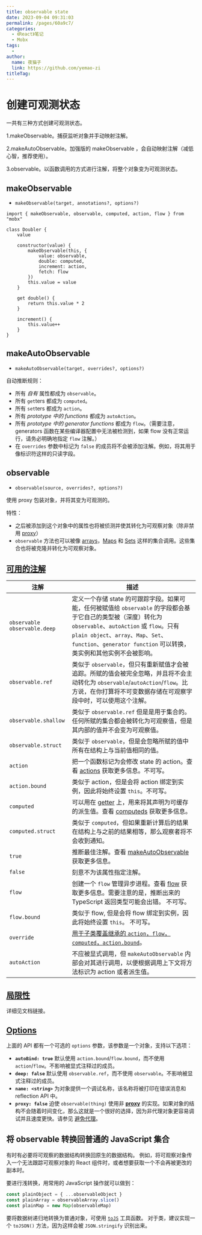 ```yaml
---
title: observable state
date: 2023-09-04 09:31:03
permalink: /pages/60a9c7/
categories:
  - 《React》笔记
  - Mobx
tags:
  - 
author: 
  name: 夜猫子
  link: https://github.com/yemao-zi
titleTag: 
---
```

# 创建可观测状态

一共有三种方式创建可观测状态。

1.makeObservable。捕获监听对象并手动映射注解。

2.makeAutoObservable。加强版的 makeObservable ，会自动映射注解（减低心智，推荐使用）。

3.observable。以函数调用的方式进行注解，将整个对象变为可观测状态。

## makeObservable

- `makeObservable(target, annotations?, options?)`

```react
import { makeObservable, observable, computed, action, flow } from "mobx"

class Doubler {
    value

    constructor(value) {
        makeObservable(this, {
            value: observable,
            double: computed,
            increment: action,
            fetch: flow
        })
        this.value = value
    }

    get double() {
        return this.value * 2
    }

    increment() {
        this.value++
    }
}
```

## makeAutoObservable

- `makeAutoObservable(target, overrides?, options?)`

自动推断规则：

- 所有 *自有* 属性都成为 `observable`。
- 所有 `get`ters 都成为 `computed`。
- 所有 `set`ters 都成为 `action`。
- 所有 *prototype 中的 functions* 都成为 `autoAction`。
- 所有 *prototype 中的 generator functions* 都成为 `flow`。（需要注意，generators 函数在某些编译器配置中无法被检测到，如果 flow 没有正常运行，请务必明确地指定 `flow` 注解。）
- 在 `overrides` 参数中标记为 `false` 的成员将不会被添加注解。例如，将其用于像标识符这样的只读字段。

## observable

- `observable(source, overrides?, options?)`

使用 proxy 包装对象，并将其变为可观测的。

特性：

- 之后被添加到这个对象中的属性也将被侦测并使其转化为可观察对象（除非禁用 [proxy](https://www.mobxjs.com/configuration#proxy-选项)）
- `observable` 方法也可以被像 [arrays](https://www.mobxjs.com/api#observablearray)，[Maps](https://www.mobxjs.com/api#observablemap) 和 [Sets](https://www.mobxjs.com/api#observableset) 这样的集合调用。这些集合也将被克隆并转化为可观察对象。

## [可用的注解](https://www.mobxjs.com/observable-state#可用的注解)

| 注解                           | 描述                                                         |
| ------------------------------ | ------------------------------------------------------------ |
| `observable` `observable.deep` | 定义一个存储 state 的可跟踪字段。如果可能，任何被赋值给 `observable` 的字段都会基于它自己的类型被（深度）转化为`observable`、`autoAction` 或 `flow`。只有 `plain object`、`array`、`Map`、`Set`、`function`、`generator function` 可以转换，类实例和其他实例不会被影响。 |
| `observable.ref`               | 类似于 `observable`，但只有重新赋值才会被追踪。所赋的值会被完全忽略，并且将不会主动转化为 `observable`/`autoAction`/`flow`。比方说，在你打算将不可变数据存储在可观察字段中时，可以使用这个注解。 |
| `observable.shallow`           | 类似于 `observable.ref` 但是是用于集合的。任何所赋的集合都会被转化为可观察值，但是其内部的值并不会变为可观察值。 |
| `observable.struct`            | 类似于 `observable`，但是会忽略所赋的值中所有在结构上与当前值相同的值。 |
| `action`                       | 把一个函数标记为会修改 state 的 action。查看 [actions](https://www.mobxjs.com/actions) 获取更多信息。不可写。 |
| `action.bound`                 | 类似于 action，但是会将 action 绑定到实例，因此将始终设置 `this`。不可写。 |
| `computed`                     | 可以用在 [getter](https://developer.mozilla.org/en-US/docs/Web/JavaScript/Reference/Functions/get) 上，用来将其声明为可缓存的派生值。查看 [computeds](https://www.mobxjs.com/computeds) 获取更多信息。 |
| `computed.struct`              | 类似于 `computed`，但如果重新计算后的结果在结构上与之前的结果相等，那么观察者将不会收到通知。 |
| `true`                         | 推断最佳注解。查看 [makeAutoObservable](https://www.mobxjs.com/observable-state#makeautoobservable) 获取更多信息。 |
| `false`                        | 刻意不为该属性指定注解。                                     |
| `flow`                         | 创建一个 `flow` 管理异步进程。查看 [flow](https://www.mobxjs.com/actions#使用-flow-代替-async--await-) 获取更多信息。需要注意的是，推断出来的 TypeScript 返回类型可能会出错。 不可写。 |
| `flow.bound`                   | 类似于 flow, 但是会将 flow 绑定到实例，因此将始终设置 `this`。 不可写。 |
| `override`                     | [用于子类覆盖继承的 `action`，`flow`，`computed`，`action.bound`](https://www.mobxjs.com/subclassing)。 |
| `autoAction`                   | 不应被显式调用，但 `makeAutoObservable` 内部会对其进行调用，以便根据调用上下文将方法标识为 action 或者派生值。 |

## [局限性](https://www.mobxjs.com/observable-state#局限性)

详细见文档链接。

## [Options](https://www.mobxjs.com/observable-state#options-)

上面的 API 都有一个可选的 `options` 参数，该参数是一个对象，支持以下选项：

- **`autoBind: true`** 默认使用 `action.bound`/`flow.bound`，而不使用 `action`/`flow`。不影响被显式注释过的成员。
- **`deep: false`** 默认使用 `observable.ref`，而不使用 `observable`。不影响被显式注释过的成员。
- **`name: <string>`** 为对象提供一个调试名称，该名称将被打印在错误消息和 reflection API 中。
- **`proxy: false`** 迫使 `observable(thing)` 使用非 [**proxy**](https://developer.mozilla.org/en-US/docs/Web/JavaScript/Reference/Global_Objects/Proxy) 的实现。如果对象的结构不会随着时间变化，那么这就是一个很好的选择，因为非代理对象更容易调试并且速度更快。请参见 [避免代理](https://www.mobxjs.com/observable-state#avoid-proxies)。

## 将 observable 转换回普通的 JavaScript 集合

有时有必要将可观察的数据结构转换回原生的数据结构。 例如，将可观察对象传入一个无法跟踪可观察对象的 React 组件时，或者想要获取一个不会再被更改的副本时。

要进行浅转换，用常用的 JavaScript 操作就可以做到：

```javascript
const plainObject = { ...observableObject }
const plainArray = observableArray.slice()
const plainMap = new Map(observableMap)
```



要将数据树递归地转换为普通对象，可使用 [`toJS`](https://www.mobxjs.com/api#tojs) 工具函数。 对于类，建议实现一个 `toJSON()` 方法，因为这样会被 `JSON.stringify` 识别出来。